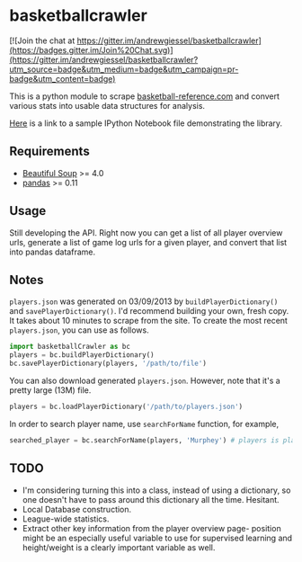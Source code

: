 basketballcrawler
==================

[![Join the chat at https://gitter.im/andrewgiessel/basketballcrawler](https://badges.gitter.im/Join%20Chat.svg)](https://gitter.im/andrewgiessel/basketballcrawler?utm_source=badge&utm_medium=badge&utm_campaign=pr-badge&utm_content=badge)

This is a python module to scrape [basketball-reference.com](http://www.basketball-reference.com/) and convert various
stats into usable data structures for analysis.

[Here](example_notebook.ipynb) is a link to a
sample IPython Notebook file demonstrating the library.


Requirements
------------

- [Beautiful Soup](http://www.crummy.com/software/BeautifulSoup/bs4/doc/#) >= 4.0
- [pandas](http://pandas.pydata.org/) >= 0.11


Usage
-----

Still developing the API.  Right now you can get a list of all player overview urls, generate a list of game log urls for
a given player, and convert that list into pandas dataframe.


Notes
-----

`players.json` was generated on 03/09/2013 by `buildPlayerDictionary()` and `savePlayerDictionary()`.
I'd recommend building your own, fresh copy. It takes about 10 minutes to scrape from the site.
To create the most recent `players.json`, you can use as follows.

```python
import basketballCrawler as bc
players = bc.buildPlayerDictionary()
bc.savePlayerDictionary(players, '/path/to/file')
```

You can also download generated `players.json`. However, note that it's a pretty large (13M) file.

```python
players = bc.loadPlayerDictionary('/path/to/players.json')
```

In order to search player name, use `searchForName` function, for example,

```python
searched_player = bc.searchForName(players, 'Murphey') # players is player dictionary
```


TODO
----

- I'm considering turning this into a class, instead of using a dictionary, so one doesn't have to pass around this dictionary all the time.  Hesitant.
- Local Database construction.
- League-wide statistics.
- Extract other key information from the player overview page- position might be an especially useful variable to use for supervised learning and height/weight is a clearly important variable as well.

